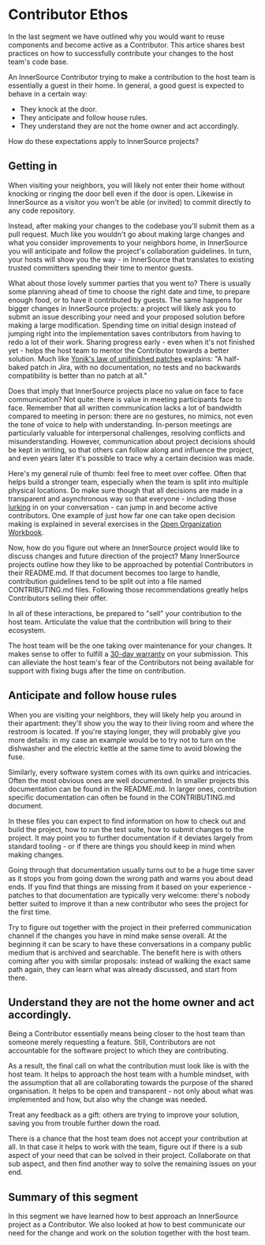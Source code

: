 # Contributor Ethos

In the last segment we have outlined why you would want to reuse components and
become active as a Contributor. This artice shares best practices on how to
successfully contribute your changes to the host team's code base.

An InnerSource Contributor trying to make a contribution to the host team
is essentially a guest in their home. In general, a good guest is expected to
behave in a certain way:

* They knock at the door.
* They anticipate and follow house rules.
* They understand they are not the home owner and act accordingly.

How do these expectations apply to InnerSource projects?

## Getting in

When visiting your neighbors, you will likely not enter their home without
knocking or ringing the door bell even if the door is open. Likewise in InnerSource
as a visitor you won't be able (or invited) to commit directly to any
code repository.

Instead, after making your changes to the codebase you'll
submit them as a pull request. Much like you wouldn't go about making large
changes and what you consider improvements to your neighbors home, in InnerSource
you will anticipate and follow the project's collaboration guidelines. In
turn, your hosts will show you the way - in InnerSource that translates to
existing trusted committers spending their time to mentor guests.

What about those lovely summer parties that you went to? 
There is usually some planning ahead of time to choose the right date and time, to
prepare enough food, or to have it contributed by guests. The same happens for
bigger changes in InnerSource projects: a project will likely ask you to submit 
an issue describing your need and your proposed solution before making a large modification. 
Spending time on initial design instead of
jumping right into the implementation saves contributors from having to
redo a lot of their work. Sharing progress early - even when it's not finished
yet - helps the host team to mentor the Contributor towards a better solution. Much like
[Yonik's law of unifinished
patches](https://cwiki.apache.org/confluence/display/solr/HowToContribute)
explains: "A half-baked patch in Jira, with no documentation, no tests
and no backwards compatibility is better than no patch at all."

Does that imply that InnerSource projects place no value on face to face
communication? Not quite: there is value in meeting participants face to face.
Remember that all written communication lacks a lot of bandwidth compared to
meeting in person: there are no gestures, no mimics, not even the tone of voice
to help with understanding. In-person meetings are particularly valuable for 
interpersonal challenges, resolving conflicts and misunderstanding. 
However, communication about project decisions should be kept in writing, so that others can
follow along and influence the project, and even years later it's possible
to trace why a certain decision was made.

Here's my general rule of thumb: feel free to meet over coffee. Often that helps 
build a stronger team, especially when the team is split into multiple physical locations. Do make sure though that all decisions are made in a
transparent and asynchronous way so that everyone - including those [lurking](https://en.wikipedia.org/wiki/Lurker) in
on your conversation - can jump in and become active contributors. One example
of just how far one can take open decision making is explained in several
exercises in the [Open Organization
Workbook](https://opensource.com/open-organization/resources/workbook).

Now, how do you figure out where an InnerSource project would like to discuss
changes and future direction of the project? Many InnerSource projects outline how
they like to be approached by potential Contributors in their README.md. If that
document becomes too large to handle, contribution guidelines tend to be split
out into a file named CONTRIBUTING.md files. Following those recommendations
greatly helps Contributors selling their offer.

In all of these interactions, be prepared to "sell" your contribution to the
host team. Articulate the value that the contribution will bring to their
ecosystem.

The host team will be the one taking over maintenance for your changes. It makes
sense to offer to fulfill a [30-day
warranty](https://github.com/InnerSourceCommons/InnerSourcePatterns/blob/master/30-day-warranty.md)
on your submission. This can
alleviate the host team's fear of the Contributors not being available for
support with fixing bugs after the time on contribution.

## Anticipate and follow house rules

When you are visiting your neighbors, they will likely help you around in their
apartment: they'll show you the way to their living room and where the restroom 
is located. If you're staying longer, they will probably
give you more details: in my case an example would be to try not to turn on
the dishwasher and the electric kettle at the same time to avoid blowing the
fuse.

Similarly, every software system comes with its own quirks and intricacies.
Often the most obvious ones are well documented. In smaller projects this
documentation can be found in the README.md. In larger ones, contribution
specific documentation can often be found in the CONTRIBUTING.md document.

In these files you can expect to find information on how to
check out and build the project, how to run the test suite, how to submit changes
to the project. It may point you to further documentation if it
deviates largely from standard tooling - or if there are things you should keep
in mind when making changes.

Going through that documentation usually turns out to be a huge time saver as it
stops you from going down the wrong path and warns you about dead ends. If you
find that things are missing from it based on your experience - patches to that
documentation are typically very welcome: there's nobody better suited to
improve it than a new contributor who sees the project for the first time.

Try to figure out together with the project in their preferred communication
channel if the changes you have in mind make sense overall. At the beginning it
can be scary to have these conversations in a company public medium that is
archived and searchable. The benefit here is with others coming after you with
similar proposals: instead of walking the exact same path again, they can learn
what was already discussed, and start from there.

## Understand they are not the home owner and act accordingly.

Being a Contributor essentially means being closer to the host team than
someone merely requesting a feature. Still, Contributors are not accountable for
the software project to which they are contributing.

As a result, the final call on what the contribution must look like is with the
host team. It helps to approach the host team with a humble
mindset, with the assumption that all are collaborating towards the purpose of
the shared organisation. It helps to be open and transparent - not only about
what was implemented and how, but also why the change was needed.

Treat any feedback as a gift: others are trying to improve your solution, saving
you from trouble further down the road.

There is a chance that the host team does not accept your contribution at all.
In that case it helps to work with the team, figure out if there is a sub aspect
of your need that can be solved in their project.  Collaborate on that sub
aspect, and then find another way to solve the remaining issues on your end.

 ## Summary of this segment

In this segment we have learned how to best approach an InnerSource project as a
Contributor. We also looked at how to best communicate our need for the change
and work on the solution together with the host team.
